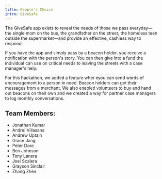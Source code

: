 ```yaml
---
title: People's Choice 
intro: GiveSafe 
---
```

The GiveSafe app exists to reveal the needs of those we pass everyday—the single mom on the bus, the grandfather on the street, the homeless teen outside the supermarket—and provide an effective, cashless way to respond. 

If you have the app and simply pass by a beacon holder, you receive a notification with the person's story. You can then give into a fund the individual can use on critical needs to leaving the streets with a case manager's help.

For this hackathon, we added a feature wher eyou can send words of encouragement to a person in need. Beacon holders can get their messages from a merchant. We also enabled volunteers to buy and hand out beacons on their own and we created a way for partner case managers to log monthly conversations.

## Team Members:
* Jonathan Kumar
* Andrei Villasana
* Andrew Uptain
* Grace Jang
* Peter Dore
* Ben Johnson
* Tony Lanera
* Joel Scalera
* Grayson Sinclair
* Zhang Zhen


